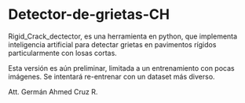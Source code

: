# Detector-de-grietas-CH
Rigid_Crack_dectector, es una herramienta en python, que implementa inteligencia artificial para detectar grietas en pavimentos rígidos particularmente con losas cortas. 

Esta versión es aún preliminar, limitada a un entrenamiento con pocas imágenes. Se intentará re-entrenar con un dataset más diverso. 

Att. Germán Ahmed Cruz R.

